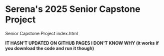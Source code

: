 # Serena's 2025 Senior Capstone Project
Senior Capstone Project 
index.html 

**IT HASN'T UPDATED ON GITHUB PAGES I DON'T KNOW WHY (it works if you download the code and run it though)**
